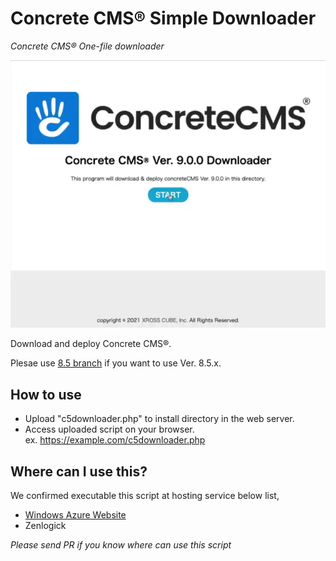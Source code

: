 # Concrete CMS® Simple Downloader
*Concrete CMS® One-file downloader*

![](screen.webp)

Download and deploy Concrete CMS®.

Plesae use [8.5 branch](https://github.com/tao-s/c5downloader/tree/master) if you want to use Ver. 8.5.x.

## How to use
- Upload "c5downloader.php" to install directory in the web server.
- Access uploaded script on your browser.<br>
 ex.
 https://example.com/c5downloader.php

## Where can I use this?
We confirmed executable this script at hosting service below list,

* [Windows Azure Website](https://azure.microsoft.com/en-us/services/app-service/web/)
* Zenlogick

*Please send PR if you know where can use this script*
